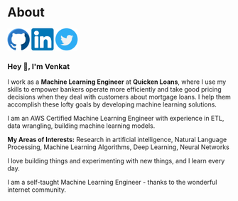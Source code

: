 # About

[<img alt="GitHub" height="50" src="/images/GITHUB.png" width="50"/>](https://github.com/venkatkollimarla)
[<img alt="LinkedIn" height="50" src="/images/linkedin.svg" width="50"/>](https://www.linkedin.com/in/venkatkollimarla/)
[<img alt="twitter" height="50" src="/images/twitter.png" width="50"/>](https://twitter.com/kvincloud59)

### Hey 👋, I'm Venkat

I work as a **Machine Learning Engineer** at **Quicken Loans**, where I use my skills to empower bankers operate more efficiently and take good pricing decisions when they deal with customers about mortgage loans.
I help them accomplish these lofty goals by developing machine learning solutions.

I am an AWS Certified Machine Learning Engineer with experience in ETL, data wrangling, building machine learning models.

**My Areas of Interests:** Research in artificial intelligence, Natural Language Processing, Machine Learning Algorithms, Deep Learning, Neural Networks

I love building things and experimenting with new things, and I learn every day.

I am a self-taught Machine Learning Engineer - thanks to the wonderful internet community.
